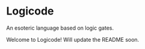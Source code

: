 # Logicode
An esoteric language based on logic gates.

Welcome to Logicode! Will update the README soon.
